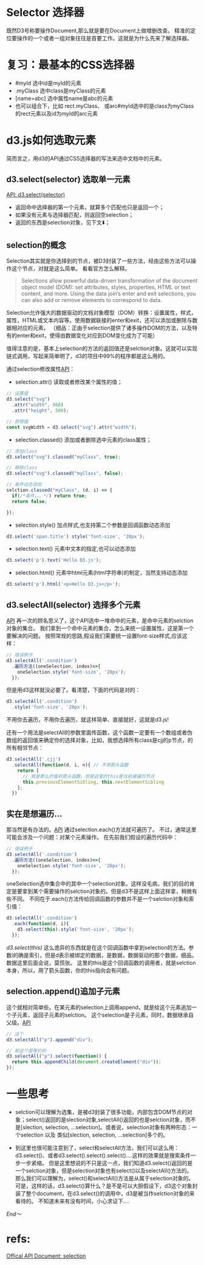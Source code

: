 # Selector 选择器
既然D3号称要操作Document,那么就是要在Document上做增删改查。
精准的定位要操作的一个或者一组对象往往是首要工作。这就是为什么先来了解选择器。

# 复习：最基本的CSS选择器
* #myId   选中id是myId的元素
* .myClass  选中class是myClass的元素
* [name=abc]  选中属性name是abc的元素
* 也可以组合下，比如 rect.myClass、 或arc#myId选中的是class为myClass的rect元素以及id为myId的arc元素

# d3.js如何选取元素
简而言之，用d3的API通过CSS选择器的写法来选中文档中的元素。

## d3.select(selector) 选取单一元素
[API: d3.select(selector)](https://github.com/d3/d3-selection/blob/master/README.md#select)

* 返回命中选择器的第一个元素，就算多个匹配也只是返回一个；
* 如果没有元素与选择器匹配，则返回空selection；
* 返回的东西是selection对象，见下文⬇️；

## selection的概念
Selection其实就是你选择到的节点，被D3封装了一些方法，经由这些方法可以操作这个节点，对就是这么简单。
看看官方怎么解释。

>Selections allow powerful data-driven transformation of the document object model (DOM): set attributes, styles, properties, HTML or text content, and more. Using the data join’s enter and exit selections, you can also add or remove elements to correspond to data.

Selection允许强大的数据驱动的文档对象模型（DOM）转换：设置属性，样式，属性，HTML或文本内容等。使用数据联接的enter和exit，还可以添加或删除与数据相对应的元素。
（细品：正由于selection提供了诸多操作DOM的方法，以及特有的enter和exit，使得由数据变化对应到DOM变化成为了可能）

值得注意的是，基本上selection的方法的返回值还是selction对象。这就可以实现链式调用，写起来简单明了，d3的项目中99%的程序都是这么用的。

通过selection修改属性[API](https://github.com/d3/d3-selection/blob/master/README.md#modifying-elements)：
* selection.attr() 读取或者修改某个属性的值；

```js
// 设置值
d3.select("svg")
  .attr("width", 960)
  .attr("height", 500);

// 获得值
const svgWidth = d3.select("svg").attr("width");

```
* selection.classed() 添加或者删除选中元素的class属性；
```js
// 添加class
d3.select("svg").classed("myClass", true);

// 移除class
d3.select("svg").classed("myClass", false);

// 条件动态添加
selction.classed("myClass", (d, i) => {
  if(/*条件。。。*/) return true;
  return false;

});

```
* selection.style()  加点样式,也支持第二个参数是回调函数动态添加
```js
d3.select('span.title').style('font-size', '20px');

```

* selection.text()  元素中文本的指定,也可以动态添加
```js
d3.select('p').text('Hello D3.js');

```

* selection.html()  元素中html元素(html字符串)的制定，当然支持动态添加
```js
d3.select('p').html('<p>Hello D3.js</p>');

```

## d3.selectAll(selector) 选择多个元素
[API](https://github.com/d3/d3-selection/blob/master/README.md#selection_selectAll)
再一次的顾名思义了，这个API选中一堆命中的元素，是命中元素的selction对象的集合。
我们拿到一个命中元素的集合，怎么来统一设置属性，这是第一个要解决的问题。
按照常规的思路,假设我们需要统一设置font-size样式,应该这样：
```js
// 错误例子
d3.selectAll('.condition')
  .遍历方法((oneSelection, index)=>{
    oneSelection.style('font-size', '20px');
  });
```
但是用d3这样就没必要了。看清楚，下面的代码是对的：
```js
d3.selectAll('.condition')
  .style('font-size', '20px');

```
不用你去遍历，不用你去遍历，就这样简单、直接就好，这就是d3.js!

还有一个用法是selectAll的参数里面传函数，这个函数一定要有一个数组或者伪数组的返回值来确定你的选择对象，比如，我想选择所有class是cjj的p节点，的所有相邻节点：
```js
d3.selectAll('.cjj')
  .selectAll(function(d, i, n){ // 不用箭头函数
    return [
      // 我是那么的喜欢箭头函数，但是这里的this是当前被遍历节点
      this.previousElementSibling, this.nextElementSibling
    ];
  })

```

## 实在是想遍历...
那当然是有办法的。[API](https://github.com/d3/d3-selection/blob/master/README.md#selection_each)
通过selection.each()方法就可遍历了。
不过，通常这里可能会涉及一个问题：对某个元素操作。
在先前我们假设的遍历代码中：
```js
// 错误例子
d3.selectAll('.condition')
  .遍历方法((oneSelection, index)=>{
    oneSelection.style('font-size', '20px');
  });
```
oneSelection选中集合中的其中一个selection对象。这样没毛病，我们的目的肯定是要拿到某个需要操作的selction对象的。但是d3不是这样上面这样拿，稍微有些不同。
不同在于.each()方法传给回调函数的参数并不是一个selction对象和索引值：
```js
d3.selectAll('.condition')
  .each(function(d, i){
    d3.select(this).style('font-size', '20px');
  });

```
*d3.select(this)* 这么诡异的东西就是在这个回调函数中拿到selection的方法。参数i的确是索引，但是d表示被绑定的数据，是数据，数据驱动的那个数据，细品。数据这里后面会说，莫慌张。
这里的this是这个回调函数的调用者，就是selction本身，所以，用了箭头函数，你的this指向会有问题。

## selection.append()追加子元素
这个就相对简单些。在某元素的selection上调用append，就是给这个元素追加一个子元素，返回子元素的selction。
这个selection是子元素，同时，数据继承自父级。[API](https://github.com/d3/d3-selection/blob/master/README.md#selection_append)

```js
// 这个
d3.selectAll("p").append("div");

// 和这个是等价的
d3.selectAll("p").select(function() {
  return this.appendChild(document.createElement("div"));
});
```

# 一些思考

* selction可以理解为选集，是被d3封装了很多功能，内部包含DOM节点的对象；select()返回的是slection对象,selectAll()返回的也是selction对象，而不是[slection, selection, ...selection]。或者说，selection对象有两种形态：一个selection 以及 类似[slection, selection, ...selection]多个的。

* 到这里也很可能注意到了，select和selectAll方法，我们可以这么用：d3.select()、或者d3.select().select().select()....这样的效果就是搜索条件一步一步紧缩。
但是这里想说的不只是这一点，我们知道d3.select()返回的是一个selction对象，但是selection对象也有select()以及selectAll()方法的。
那么我们可以理解为，select()和selectAll()方法是从属于selection对象的。
可是，这样的话，d3.select()算什么？是不是可以大胆假设下，d3这个对象封装了整个document，在d3.select()的调用中，d3是被当作selction对象的来看待的。
不知道未来有没有时间，小心求证下....

*End～*

# refs:
[Offical API Document: selection](https://github.com/d3/d3-selection/blob/master/README.md#select)